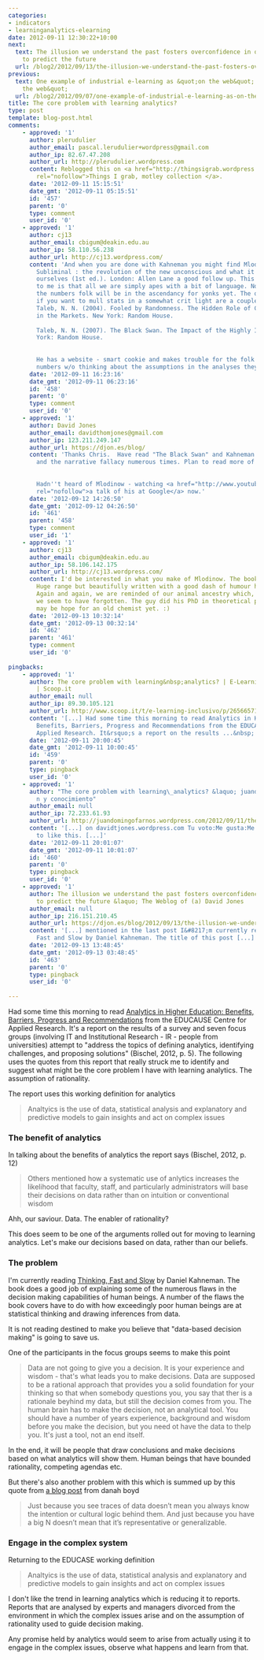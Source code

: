 ```yaml
---
categories:
- indicators
- learninganalytics-elearning
date: 2012-09-11 12:30:22+10:00
next:
  text: The illusion we understand the past fosters overconfidence in our ability
    to predict the future
  url: /blog2/2012/09/13/the-illusion-we-understand-the-past-fosters-overconfidence-in-our-ability-to-predict-the-future/
previous:
  text: One example of industrial e-learning as &quot;on the web&quot; not &quot;of
    the web&quot;
  url: /blog2/2012/09/07/one-example-of-industrial-e-learning-as-on-the-web-not-of-the-web/
title: The core problem with learning analytics?
type: post
template: blog-post.html
comments:
    - approved: '1'
      author: plerudulier
      author_email: pascal.lerudulier+wordpress@gmail.com
      author_ip: 82.67.47.208
      author_url: http://plerudulier.wordpress.com
      content: Reblogged this on <a href="http://thingsigrab.wordpress.com/2012/09/11/the-core-problem-with-learning-analytics/"
        rel="nofollow">Things I grab, motley collection </a>.
      date: '2012-09-11 15:15:51'
      date_gmt: '2012-09-11 05:15:51'
      id: '457'
      parent: '0'
      type: comment
      user_id: '0'
    - approved: '1'
      author: cj13
      author_email: cbigum@deakin.edu.au
      author_ip: 58.110.56.238
      author_url: http://cj13.wordpress.com/
      content: 'And when you are done with Kahneman you might find Mlodinow, L. (2012).
        Subliminal : the revolution of the new unconscious and what it teaches us about
        ourselves (1st ed.). London: Allen Lane a good follow up. This stuff keeps saying
        to me is that all we are simply apes with a bit of language. Not a lot more.  :)  Still,
        the numbers folk will be in the ascendancy for yonks yet. The other good read
        if you want to mull stats in a somewhat crit light are a couple of little books:
        Taleb, N. N. (2004). Fooled by Randomness. The Hidden Role of Chance in Life and
        in the Markets. New York: Random House.
    
        Taleb, N. N. (2007). The Black Swan. The Impact of the Highly Improbable. New
        York: Random House.
    
    
        He has a website - smart cookie and makes trouble for the folk who just do the
        numbers w/o thinking about the assumptions in the analyses they deploy.'
      date: '2012-09-11 16:23:16'
      date_gmt: '2012-09-11 06:23:16'
      id: '458'
      parent: '0'
      type: comment
      user_id: '0'
    - approved: '1'
      author: David Jones
      author_email: davidthomjones@gmail.com
      author_ip: 123.211.249.147
      author_url: https://djon.es/blog/
      content: 'Thanks Chris.  Have read "The Black Swan" and Kahneman mentions Taleb
        and the narrative fallacy numerous times. Plan to read more of his stuff.
    
    
        Hadn''t heard of Mlodinow - watching <a href="http://www.youtube.com/watch?v=NJ-IfVHJH58"
        rel="nofollow">a talk of his at Google</a> now.'
      date: '2012-09-12 14:26:50'
      date_gmt: '2012-09-12 04:26:50'
      id: '461'
      parent: '458'
      type: comment
      user_id: '1'
    - approved: '1'
      author: cj13
      author_email: cbigum@deakin.edu.au
      author_ip: 58.106.142.175
      author_url: http://cj13.wordpress.com/
      content: I'd be interested in what you make of Mlodinow. The book is a real hoot.
        Huge range but beautifully written with a good dash of humour here and there.
        Again and again, we are reminded of our animal ancestry which, at least in education
        we seem to have forgotten. The guy did his PhD in theoretical physics. So there
        may be hope for an old chemist yet. :)
      date: '2012-09-13 10:32:14'
      date_gmt: '2012-09-13 00:32:14'
      id: '462'
      parent: '461'
      type: comment
      user_id: '0'
    
pingbacks:
    - approved: '1'
      author: The core problem with learning&nbsp;analytics? | E-Learning-Inclusivo (Mashup)
        | Scoop.it
      author_email: null
      author_ip: 89.30.105.121
      author_url: http://www.scoop.it/t/e-learning-inclusivo/p/2656657171/the-core-problem-with-learning-analytics
      content: '[...] Had some time this morning to read Analytics in Higher Education:
        Benefits, Barriers, Progress and Recommendations from the EDUCAUSE Centre for
        Applied Research. It&rsquo;s a report on the results ...&nbsp; [...]'
      date: '2012-09-11 20:00:45'
      date_gmt: '2012-09-11 10:00:45'
      id: '459'
      parent: '0'
      type: pingback
      user_id: '0'
    - approved: '1'
      author: "The core problem with learning\_analytics? &laquo; juandon. Innovaci\xF3\
        n y conocimiento"
      author_email: null
      author_ip: 72.233.61.93
      author_url: http://juandomingofarnos.wordpress.com/2012/09/11/the-core-problem-with-learning-analytics/
      content: '[...] on davidtjones.wordpress.com Tu voto:Me gusta:Me gustaBe the first
        to like this. [...]'
      date: '2012-09-11 20:01:07'
      date_gmt: '2012-09-11 10:01:07'
      id: '460'
      parent: '0'
      type: pingback
      user_id: '0'
    - approved: '1'
      author: The illusion we understand the past fosters overconfidence in our ability
        to predict the future &laquo; The Weblog of (a) David Jones
      author_email: null
      author_ip: 216.151.210.45
      author_url: https://djon.es/blog/2012/09/13/the-illusion-we-understand-the-past-fosters-overconfidence-in-our-ability-to-predict-the-future/
      content: '[...] mentioned in the last post I&#8217;m currently reading Thinking,
        Fast and Slow by Daniel Kahneman. The title of this post [...]'
      date: '2012-09-13 13:48:45'
      date_gmt: '2012-09-13 03:48:45'
      id: '463'
      parent: '0'
      type: pingback
      user_id: '0'
    
---
```

Had some time this morning to read [Analytics in Higher Education: Benefits, Barriers, Progress and Recommendations](http://net.educause.edu/ir/library/pdf/ERS1207/ers1207.pdf) from the EDUCAUSE Centre for Applied Research. It's a report on the results of a survey and seven focus groups (involving IT and Institutional Research - IR - people from universities) attempt to "address the topics of defining analytics, identifying challenges, and proposing solutions" (Bischel, 2012, p. 5). The following uses the quotes from this report that really struck me to identify and suggest what might be the core problem I have with learning analytics. The assumption of rationality.

The report uses this working definition for analytics

> Analtyics is the use of data, statistical analysis and explanatory and predictive models to gain insights and act on complex issues

### The benefit of analytics

In talking about the benefits of analytics the report says (Bischel, 2012, p. 12)

> Others mentioned how a systematic use of anlytics increases the likelihood that faculty, staff, and particularly administrators will base their decisions on data rather than on intuition or conventional wisdom

Ahh, our saviour. Data. The enabler of rationality?

This does seem to be one of the arguments rolled out for moving to learning analytics. Let's make our decisions based on data, rather than our beliefs.

### The problem

I'm currently reading [Thinking, Fast and Slow](http://www.amazon.com/Thinking-Fast-Slow-Daniel-Kahneman/dp/0374275637) by Daniel Kahneman. The book does a good job of explaining some of the numerous flaws in the decision making capabilities of human beings. A number of the flaws the book covers have to do with how exceedingly poor human beings are at statistical thinking and drawing inferences from data.

It is not reading destined to make you believe that "data-based decision making" is going to save us.

One of the participants in the focus groups seems to make this point

> Data are not going to give you a decision. It is your experience and wisdom - that's what leads you to make decisions. Data are supposed to be a rational approach that provides you a solid foundation for your thinking so that when somebody questions you, you say that ther is a rationale beyhind my data, but still the decision comes from you. The human brain has to make the decision, not an analytical tool. You should have a number of years experience, background and wisdom before you make the decision, but you need ot have the data to thelp you. It's just a tool, not an end itself.

In the end, it will be people that draw conclusions and make decisions based on what analytics will show them. Human beings that have bounded rationality, competing agendas etc.

But there's also another problem with this which is summed up by this quote from [a blog post](http://www.zephoria.org/thoughts/archives/2010/04/17/big-data-opportunities-for-computational-and-social-sciences.html) from danah boyd

> Just because you see traces of data doesn’t mean you always know the intention or cultural logic behind them. And just because you have a big N doesn’t mean that it’s representative or generalizable.

### Engage in the complex system

Returning to the EDUCASE working definition

> Analtyics is the use of data, statistical analysis and explanatory and predictive models to gain insights and act on complex issues

I don't like the trend in learning analytics which is reducing it to reports. Reports that are analysed by experts and managers divorced from the environment in which the complex issues arise and on the assumption of rationality used to guide decision making.

Any promise held by analytics would seem to arise from actually using it to engage in the complex issues, observe what happens and learn from that.